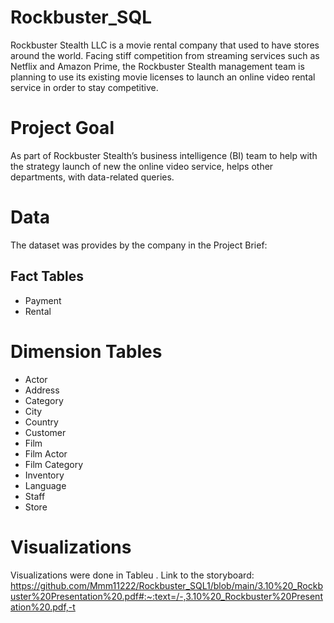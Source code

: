 # Rockbuster_SQL
Rockbuster Stealth LLC is a movie rental company that used to have
stores around the world. Facing stiff competition from streaming services
such as Netflix and Amazon Prime, the Rockbuster Stealth management
team is planning to use its existing movie licenses to launch an online
video rental service in order to stay competitive.

# Project Goal
As part of Rockbuster Stealth’s business
intelligence (BI) team to help with the strategy launch of new the
online video service, helps other departments, with data-related
queries.

# Data 
The dataset was provides by the company  in the Project Brief:
## Fact Tables
- Payment
- Rental
# Dimension Tables
- Actor
- Address
- Category
- City
- Country
- Customer
- Film
- Film Actor
- Film Category
- Inventory
- Language
- Staff
- Store
  
# Visualizations
Visualizations were done in Tableu . Link to the storyboard: https://github.com/Mmm11222/Rockbuster_SQL1/blob/main/3.10%20_Rockbuster%20Presentation%20.pdf#:~:text=/-,3.10%20_Rockbuster%20Presentation%20.pdf,-t
